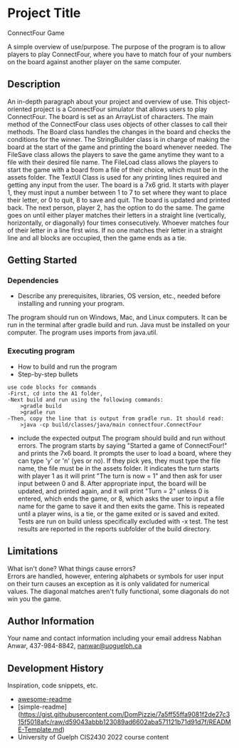 # Project Title
ConnectFour Game

A simple overview of use/purpose.
The purpose of the program is to allow players to play ConnectFour, where you have to match four of your numbers on the board against another player on the same computer.

## Description

An in-depth paragraph about your project and overview of use.
This object-oriented project is a ConnectFour simulator that allows users to play ConnectFour. The board is set as an ArrayList of characters. The main method of the ConnectFour class uses objects of other classes to call their methods. The Board class handles the changes in the board and checks the conditions for the winner. The StringBuilder class is in charge of making the board at the start of the game and printing the board whenever needed. The FileSave class allows the players to save the game anytime they want to a file with their desired file name. The FileLoad class allows the players to start the game with a board from a file of their choice, which must be in the assets folder. The TextUI Class is used for any printing lines required and getting any input from the user. The board is a 7x6 grid. It starts with player 1, they must input a number between 1 to 7 to set where they want to place their letter, or 0 to quit, 8 to save and quit. The board is updated and printed back. The next person, player 2, has the option to do the same. The game goes on until either player matches their letters in a straight line (vertically, horizontally, or diagonally) four times consecutively. Whoever matches four of their letter in a line first wins. If no one matches their letter in a straight line and all blocks are occupied, then the game ends as a tie.

## Getting Started

### Dependencies

* Describe any prerequisites, libraries, OS version, etc., needed before installing and running your program.


The program should run on Windows, Mac, and Linux computers. It can be run in the terminal after gradle build and run. Java must be installed on your computer. The program uses imports from java.util.

### Executing program

* How to build and run the program
* Step-by-step bullets
```
use code blocks for commands
-First, cd into the A1 folder, 
-Next build and run using the following commands:
    >gradle build
    >gradle run
-Then, copy the line that is output from gradle run. It should read:
    >java -cp build/classes/java/main connectfour.ConnectFour
```
* include the expected output
The program should build and run without errors. The program starts by saying "Started a game of ConnectFour!" and prints the 7x6 board. It prompts the user to load a board, where they can type 'y' or 'n' (yes or no). If they pick yes, they must type the file name, the file must be in the assets folder. It indicates the turn starts with player 1 as it will print "The turn is now = 1" and then ask for user input between 0 and 8. After appropriate input, the board will be updated, and printed again, and it will print "Turn = 2" unless 0 is entered, which ends the game, or 8, which asks the user to input a file name for the game to save it and then exits the game. This is repeated until a player wins, is a tie, or the game exited or is saved and exited.
Tests are run on build unless specifically excluded with -x test. The test results are reported in the reports subfolder of the build directory.

## Limitations

What isn't done? What things cause errors?  
Errors are handled, however, entering alphabets or symbols for user input on their turn causes an exception as it is only validated for numerical values. The diagonal matches aren't fully functional, some diagonals do not win you the game.

## Author Information

Your name and contact information including your email address
Nabhan Anwar, 437-984-8842, nanwar@uoguelph.ca

## Development History

Inspiration, code snippets, etc.
* [awesome-readme](https://github.com/matiassingers/awesome-readme)
* [simple-readme] (https://gist.githubusercontent.com/DomPizzie/7a5ff55ffa9081f2de27c315f5018afc/raw/d59043abbb123089ad6602aba571121b71d91d7f/README-Template.md)
* University of Guelph CIS2430 2022 course content 
